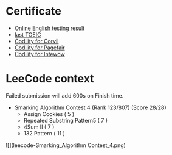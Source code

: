 # Certificate

- [Online English testing result](線上英文檢測.pdf)
- [last TOEIC](toeic.jpg) 
- [Codility for Corvil](Codility_for_Corvil.pdf)
- [Codility for Pagefair](Codility_for_Pagefair.pdf)
- [Codility for Intewow](Codility_for_Intewow.pdf)

# LeeCode context
Failed submission will add 600s on Finish time.

- Smarking Algorithm Contest 4 (Rank 123/807) (Score 28/28)
    - Assign Cookies ( 5 )
    - Repeated Substring Pattern5 ( 7 )
    - 4Sum II ( 7 )
    - 132 Pattern ( 11 )

![](leecode-Smarking_Algorithm Contest_4.png)

